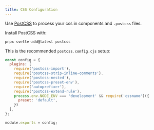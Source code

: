 ```yaml
---
title: CSS Configuration
---
```


Use [PostCSS](https://postcss.org/) to process your css in components and `.postcss` files.

Install PostCSS with:

```bash
pnpx svelte-add@latest postcss
```

This is the recommended `postcss.config.cjs` setup:

```js
const config = {
  plugins: [
    require('postcss-import'),
    require('postcss-strip-inline-comments'),
    require('postcss-nested'),
    require('postcss-preset-env'),
    require('autoprefixer'),
    require('postcss-extend-rule'),
    process.env.NODE_ENV === 'development' && require('cssnano')({
      preset: 'default',
    })
  ],
};

module.exports = config;
```